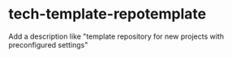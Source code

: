# tech-template-repotemplate
Add a description like "template repository for new projects with preconfigured settings"
